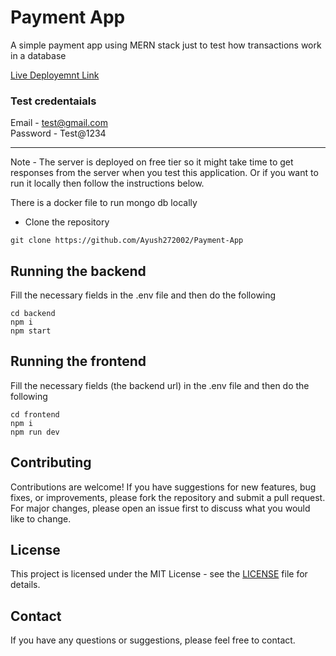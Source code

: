 # Payment App

A simple payment app using MERN stack just to test how transactions work in a database

[Live Deployemnt Link](https://payment-app-ayush.vercel.app)

### Test credentaials <br>
Email - test@gmail.com <br> 
Password - Test@1234

---
Note - The server is deployed on free tier so it might take time to get responses from the server when you test this application. Or if you want to run it locally then follow the instructions below. 

There is a docker file to run mongo db locally

- Clone the repository
```shell
git clone https://github.com/Ayush272002/Payment-App
```

## Running the backend
Fill the necessary fields in the .env file and then do the following

```shell
cd backend
npm i
npm start
```

## Running the frontend
Fill the necessary fields (the backend url) in the .env file and then do the following

```shell
cd frontend
npm i
npm run dev
```
## Contributing
Contributions are welcome! If you have suggestions for new features, bug fixes, or improvements, please fork the repository and submit a pull request. For major changes, please open an issue first to discuss what you would like to change.

## License
This project is licensed under the MIT License - see the [LICENSE](LICENSE) file for details.

## Contact
If you have any questions or suggestions, please feel free to contact.